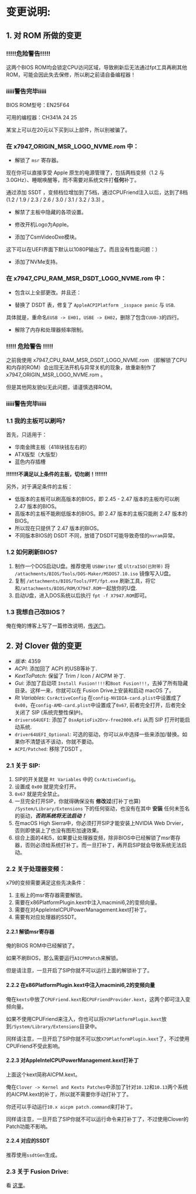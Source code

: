 # 变更说明:

## 1. 对 ROM 所做的变更

### !!!!!危险警告!!!!!

这两个BIOS ROM均会锁定CPU访问区域，导致刷新后无法通过fpt工具再刷其他ROM，可能会因此失去保修，所以刷之前请自备编程器！

### iiiii警告完毕iiiii

BIOS ROM型号：EN25F64

可用的编程器：CH341A 24 25

某宝上可以在20元以下买到以上部件，所以别被骗了。

### 在 x7947_ORIGIN_MSR_LOGO_NVME.rom 中：

- 解锁了 `msr` 寄存器。

现在你可以直接享受 Apple 原生的电源管理了，包括两档变频（1.2 与 3.0GHz）、睡眠唤醒等，而不需要对系统文件打**任何**补丁。

通过添加 SSDT ，变频档位增加到了5档，通过CPUFriend注入以后，达到了8档 (1.2 / 1.9 / 2.3 / 2.6 / 3.0 / 3.1 / 3.2 / 3.3) 。

- 解禁了主板中隐藏的各项设置。

- 修改开机Logo为Apple。

- 添加了CsmVideoDxe模块。

这下可以在UEFI界面下默认以1080P输出了。而且没有性能问题：）

- 添加了NVMe支持。

### 在 x7947_CPU_RAM_MSR_DSDT_LOGO_NVME.rom 中：

- 包含以上全部更改。并且还：

- 替换了 DSDT 表，修复了 `AppleACPIPlatform _isspace panic` 与 `USB`.

具体就是，重命名`EUSB -> EH01`，`USBE -> EH02`，删除了包含`CUU0-3`的四行。

- 解除了内存和处理器频率限制。

### !!!!! 危险警告 !!!!!

之前我使用 x7947_CPU_RAM_MSR_DSDT_LOGO_NVME.rom （即解锁了CPU和内存的ROM）会出现无法开机与异常关机的现象，故重新制作了 x7947_ORIGIN_MSR_LOGO_NVME.rom 。

但是其他网友貌似无此问题，请谨慎选择ROM。

### iiiii警告完毕iiiii

### 1.1 我的主板可以刷吗?

首先，只适用于：

- 华南金牌主板（418块钱左右的）
- ATX版型（大版型）
- 蓝色内存插槽

**!!!!!!!不满足以上条件的主板，切勿刷！!!!!!!!**

另外，对于满足条件的主板：

- 低版本的主板可以刷高版本的BIOS，即 2.45 - 2.47 版本的主板均可以刷 2.47 版本的BIOS。
- 高版本的主板不能刷低版本的BIOS。即 2.47 版本的主板只能刷 2.47 版本的BIOS。
- 所以现在只提供了 2.47 版本的BIOS。
- 不同版本BIOS的 DSDT 不同，放错了DSDT可能导致奇怪的`nvram`异常。

### 1.2 如何刷新BIOS?

1. 制作一个DOS启动U盘。推荐使用 `USBWriter` 或 `UltraISO(已附带)` 将 `/attachments/BIOS/Tools/DOS-Maker/MSDOS7.10.iso` 镜像写入U盘。
2. 复制 `/attachments/BIOS/Tools/FPT/fpt.exe` 刷新工具，将它和`/attachments/BIOS/ROM/X7947.ROM`一起放你的U盘.
3. 启动U盘，进入DOS系统以后执行 `fpt -f X7947.ROM`即可。

### 1.3 我想自己改BIOS？

俺在俺的博客上写了一篇修改说明，[传送门](https://www.itmanbu.com/ami-bios-modification.html)。

## 2. 对 Clover 做的变更

- *版本*: 4359
- *ACPI*: 添加回了 ACPI 的USB等补丁.
- *KextToPatch*: 保留了 Trim / Icon / AICPM 补丁.
- *Gui*: 添加了启动项 `Install Fusion!!!!`和`Boot Fusion!!!`，去掉了所有隐藏目录。这样一来，你就可以在 Fusion Drive上安装和启动 macOS 了。
- *Rt Variables*: `CsrActiveConfig` 在`config-NVIDIA-card.plist`中设置成了 `0x00`，在`config-AMD-card.plist`中设置成了`0x67`, 前者完全打开，后者完全关闭了 SIP (系统完整性保护)。
- `drivers64UEFI`: 添加了 `OsxAptioFix2Drv-free2000.efi` 从而 SIP 打开时能启动系统.
- `driver64UEFI_Optional`: 可选的驱动，你可以从中选择一些来添加/替换。如果你不清楚该不该动，你就不要动。
- `ACPI/Patched`: 移除了DSDT 。

### 2.1 关于 SIP:

1. SIP的开关就是 `Rt Variables` 中的 `CsrActiveConfig`。
2. 设置成 `0x00` 就是完全打开。
3. `0x67` 就是完全禁止。
4. 一旦完全打开SIP，你就得确保没有 **修改过**(打补丁也算) `/System/Library/Extensions` 下的任何驱动，也没有在其中 **安装** 任何未签名的驱动，***否则系统将无法启动！***
5. 在macOS High Sierra中，你必须打开SIP才能安装上NVIDIA Web Drvier，否则即使装上了也没有图形加速效果。
6. 综合上面的4和5，如果要让处理器变频，除非BIOS中已经解锁了msr寄存器，否则必须给系统打补丁。而一旦打补丁，再开启SIP就会导致系统无法启动。

### 2.2 关于处理器变频：

x79的变频需要满足这些先决条件：

1. 主板上的msr寄存器需要解锁。
2. 需要在x86PlatformPlugin.kext中注入macmini6,2的变频向量。
3. 需要在对AppleIntelCPUPowerManagement.kext打补丁。
4. 需要有对应处理器的SSDT。

#### 2.2.1 解锁msr寄存器

俺的BIOS ROM中已经解锁了。

如果不刷BIOS，那么需要运行`AICPMPatch`来解锁。

但是请注意，一旦开启了SIP你就不可以运行上面的解锁补丁了。

#### 2.2.2 在x86PlatformPlugin.kext中注入macmini6,2的变频向量

俺在`kexts`中放了`CPUFriend.kext`和`CPUFriendProvider.kext`，这两个即可注入变频向量。

如果不使用CPUFriend来注入，你也可以将`X79PlatformPlugin.kext`放到`/System/Library/Extensions`目录中。

同样请注意，一旦开启了SIP你就不可以放`X79PlatformPlugin.kext`了，不过使用CPUFriend不受此影响。

#### 2.2.3 对AppleIntelCPUPowerManagement.kext打补丁

上面这个kext简称AICPM.kext。

俺在`Clover -> Kernel and Kexts Patches`中添加了针对`10.12`和`10.13`两个系统的AICPM.kext的补丁，所以就不需要你手动打补丁了。

你还可以手动运行`10.x aicpm patch.command`来打补丁。

同样请注意，一旦开启了SIP你就不可以运行命令来打补丁了，不过使用Clover的Patch功能不影响。

#### 2.2.4 对应的SSDT

推荐使用`ssdtGen`生成。

### 2.3 关于 Fusion Drive:

看 [这里](https://github.com/cheneyveron/clover-x79-e5-2670-gtx650/blob/master/docs/fusion-drive-设置.md)。
